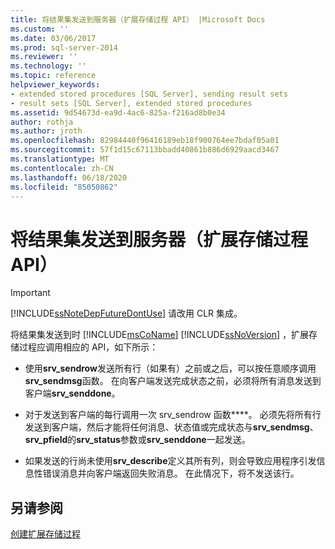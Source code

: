 ```yaml
---
title: 将结果集发送到服务器（扩展存储过程 API） |Microsoft Docs
ms.custom: ''
ms.date: 03/06/2017
ms.prod: sql-server-2014
ms.reviewer: ''
ms.technology: ''
ms.topic: reference
helpviewer_keywords:
- extended stored procedures [SQL Server], sending result sets
- result sets [SQL Server], extended stored procedures
ms.assetid: 9d54673d-ea9d-4ac6-825a-f216ad8b0e34
author: rothja
ms.author: jroth
ms.openlocfilehash: 82984440f96416189eb18f900764ee7bdaf05a01
ms.sourcegitcommit: 57f1d15c67113bbadd40861b886d6929aacd3467
ms.translationtype: MT
ms.contentlocale: zh-CN
ms.lasthandoff: 06/18/2020
ms.locfileid: "85050862"
---
```

# <a name="sending-result-sets-to-the-server-extended-stored-procedure-api"></a>将结果集发送到服务器（扩展存储过程 API）
    
> [!IMPORTANT]  
>  [!INCLUDE[ssNoteDepFutureDontUse](../../includes/ssnotedepfuturedontuse-md.md)] 请改用 CLR 集成。  
  
 将结果集发送到时 [!INCLUDE[msCoName](../../includes/msconame-md.md)] [!INCLUDE[ssNoVersion](../../includes/ssnoversion-md.md)] ，扩展存储过程应调用相应的 API，如下所示：  
  
-   使用**srv_sendrow**发送所有行（如果有）之前或之后，可以按任意顺序调用**srv_sendmsg**函数。 在向客户端发送完成状态之前，必须将所有消息发送到客户端**srv_senddone**。  
  
-   对于发送到客户端的每行调用一次 srv_sendrow 函数****。 必须先将所有行发送到客户端，然后才能将任何消息、状态值或完成状态与**srv_sendmsg**、 **srv_pfield**的**srv_status**参数或**srv_senddone**一起发送。  
  
-   如果发送的行尚未使用**srv_describe**定义其所有列，则会导致应用程序引发信息性错误消息并向客户端返回失败消息。 在此情况下，将不发送该行。  
  
## <a name="see-also"></a>另请参阅  
 [创建扩展存储过程](creating-extended-stored-procedures.md)  
  
  
